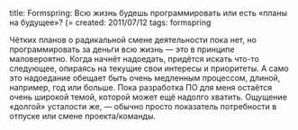 title: Formspring: Всю жизнь будешь программировать или есть «планы на будущее»? (=
created: 2011/07/12
tags: formspring

Чётких планов о радикальной смене деятельности пока нет, но программировать за деньги всю жизнь — это в принципе маловероятно. Когда начнёт надоедать, придётся искать что-то следующее, опираясь на текущие свои интересы и приоритеты. А само это надоедание обещает быть очень медленным процессом, длиной, например, год или больше. Пока разработка ПО для меня остаётся очень широкой темой, которой может ещё надолго хватить. Ощущение «долгой» усталости же, — обычно просто показатель потребности в отпуске или смене проекта/команды.
